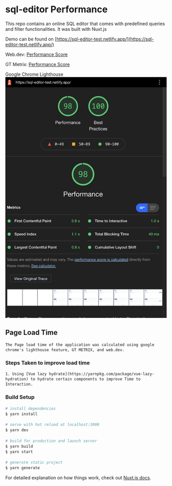 # sql-editor Performance

This repo contains an online SQL editor that comes with predefined queries and filter functionalities. It was built with Nuxt.js

Demo can be found on [https://sql-editor-test.netlify.app/](https://sql-editor-test.netlify.app/)


Web.dev: [Performance Score](https://lighthouse-dot-webdotdevsite.appspot.com//lh/html?url=https%3A%2F%2Fsql-editor-test.netlify.app%2F)

GT Metrix: [Performance Score](https://gtmetrix.com/reports/sql-editor-test.netlify.app/mqeRjrdc/)

Google Chrome Lighthouse
![performance screenshot](https://github.com/Timibadass/sql-editor/blob/master/assets/images/Screenshot%202021-06-06%20at%2001.51.49.png)

## Page Load Time
```
The Page load time of the application was calculated using google chrome's lighthouse feature, GT METRIX, and web.dev.
```
### Steps Taken to improve load time
```
1. Using [Vue lazy hydrate](https://yarnpkg.com/package/vue-lazy-hydration) to hydrate certain components to improve Time to Interaction.
```
### Build Setup

```bash
# install dependencies
$ yarn install

# serve with hot reload at localhost:3000
$ yarn dev

# build for production and launch server
$ yarn build
$ yarn start

# generate static project
$ yarn generate
```

For detailed explanation on how things work, check out [Nuxt.js docs](https://nuxtjs.org).
